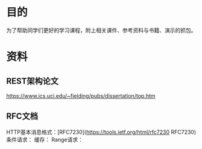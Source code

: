 # 目的
为了帮助同学们更好的学习课程，附上相关课件、参考资料与书籍、演示的抓包。

# 资料
## REST架构论文
https://www.ics.uci.edu/~fielding/pubs/dissertation/top.htm

## RFC文档
HTTP基本消息格式：[RFC7230](https://tools.ietf.org/html/rfc7230 RFC7230)
条件请求：
缓存：
Range请求：
